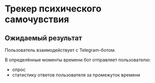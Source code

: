 # Трекер психического самочувствия

## Ожидаемый результат
Пользователь взаимодействует с Telegram-ботом.

В определённые моменты времени бот отправляет пользователю:
- опрос
- статистику ответов пользователя за промежуток времени
